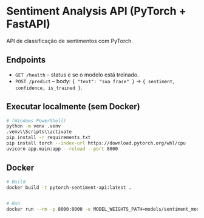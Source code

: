 # Sentiment Analysis API (PyTorch + FastAPI)


API de classificação de sentimentos com PyTorch.


## Endpoints
- `GET /health` – status e se o modelo está treinado.
- `POST /predict` – body: `{ "text": "sua frase" }` → `{ sentiment, confidence, is_trained }`.


## Executar localmente (sem Docker)
```bash
# (Windows PowerShell)
python -m venv .venv
.venv\\Scripts\\activate
pip install -r requirements.txt
pip install torch --index-url https://download.pytorch.org/whl/cpu
uvicorn app.main:app --reload --port 8000
```


## Docker
```bash
# Build
docker build -t pytorch-sentiment-api:latest .


# Run
docker run --rm -p 8000:8000 -e MODEL_WEIGHTS_PATH=models/sentiment_model.pt pytorch-sentiment-api:latest
```